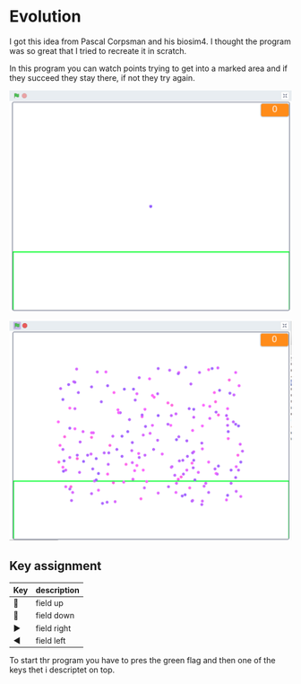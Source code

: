 # Evolution


I got this idea from Pascal Corpsman and his biosim4. I thought the program was so great that I tried to recreate it in scratch.


In this program you can watch points trying to get into a marked area and if they succeed they stay there, if not they try again.

![](preview1.png)

![](preview2.png)

## Key assignment

| Key | description |
| --- | --- | 
| 🔼️ | field up
| 🔽️ | field down
| ▶️ | field right
| ◀️ | field left


To start thr program you have to pres the green flag and then one of the keys thet i descriptet on top.
